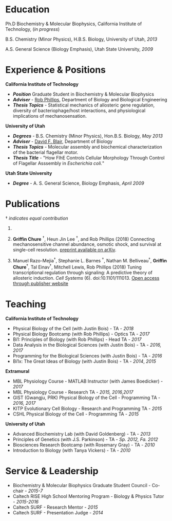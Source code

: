 # Education
Ph.D Biochemistry & Molecular Biophysics, California Institute of Technology, (*in progress*) <br/>

B.S. Chemistry (Minor Physics), H.B.S. Biology, University of Utah, *2013*<br/>

A.S. General Science (Biology Emphasis), Utah State University, *2009*

# Experience & Positions
**California Institute of Technology**

* ***Position*** Graduate Student in Biochemistry & Molecular Biophysics
* ***Adviser*** - [Rob Phillips](http://rpgroup.caltech.edu), Department of Biology and Biological Engineering
* ***Thesis Topics*** - Statistical mechanics of allosteric gene regulation, diversity of bacteriophage/host interactions, and physiological implications of mechanosensation.

**University of Utah**

* ***Degrees*** - B.S. Chemistry (Minor Physics), Hon.B.S. Biology, *May 2013*
* ***Adviser*** - [David F. Blair](https://faculty.utah.edu/u0028730-DAVID_F_BLAIR/research/index.hml), Department of Biology
* ***Thesis Topics*** - Molecular assembly and biochemical characterization of the bacterial flagellar motor.
* ***Thesis Title*** - "How FlhE Controls Cellular Morphology Through Control of Flagellar Asssembly in *Escherichia coli.*"

**Utah State University**

* ***Degree*** - A. S. General Science, Biology Emphasis, *April 2009*


# Publications
† *indicates equal contribution*

1. 

2. **Griffin Chure** <sup>†</sup>, Heun Jin Lee <sup>†</sup>, and Rob Phillips (2018) Connecting mechanosensitive channel abundance, osmotic shock, and survival at single-cell resolution. [preprint available on arXiv]().

3. Manuel Razo-Mejia<sup>†</sup>, Stephanie L. Barnes <sup>†</sup>, Nathan M. Belliveau<sup>†</sup>, **Griffin Chure**<sup>†</sup>, Tal Einav<sup>†</sup>, Mitchell Lewis, Rob Phillips (2018) Tuning transcriptional regulation through signaling: A predictive theory of allosteric induction. *Cell Systems* (6). doi:10.1101/111013. [Open access through publisher website](http://www.cell.com/cell-systems/fulltext/S2405-4712(18)30057-7)

# Teaching
**California Institute of Technology**

* Physical Biology of the Cell (with Justin Bois) - TA - *2018*
* Physical Biology Bootcamp (with Rob Phillips) - Optics TA - *2017*
* Bi1: Principles of Biology (with Rob Phillips) - Head TA - *2017*
* Data Analysis in the Biological Sciences (with Justin Bois) - TA - *2016, 2017*
* Programming for the Biological Sciences (with Justin Bois) - TA - *2016*
* Bi1x: The Great Ideas of Biology (with Justin Bois) - TA - *2014*, *2015*


**Extramural**

* MBL Physiology Course - MATLAB Instructor (with James Boedicker) - *2017*
* MBL Physiology Course - Research TA - *2015, 2016,2017*
* GIST (Gwangju, PRK) Physical Biology of the Cell - Programming TA - *2016, 2017*
* KITP Evolutionary Cell Biology - Research and Programming TA - *2015*
* CSHL Physical Biology of the Cell - Programming TA - *2015*

**University of Utah**

* Advanced Biochemistry Lab (with David Goldenberg) - TA - *2013*
* Principles of Genetics (with J.S. Parkinson) - TA - *Sp. 2012, Fa. 2012*
* Biosciences Research Bootcamp (with Rosemary Gray) - TA - *2010*
* Introduction to Biology (with Tanya Vickers) - TA - *2010*



# Service & Leadership
* Biochemistry & Molecular Biophysics Graduate Student Council - Co-chair - *2015-7*
* Caltech RISE High School Mentoring Program - Biology & Physics Tutor - *2015-2016*
* Caltech SURF - Research Mentor - *2015*
* Caltech SURF - Presentation Judge - *2014*
